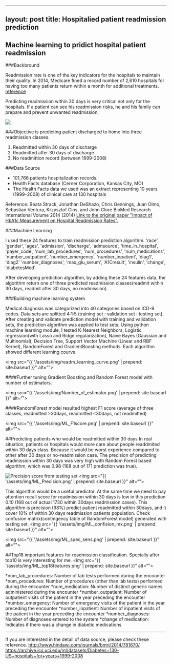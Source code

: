 
---
layout: post
title: Hospitalied patient readmission prediction
---


## Machine learning to pridict hospital patient readmission



###Backbround

Readmission rate is one of the key indicators for the hospitals to maintain their quality.
In 2014, Medicare fined a record number of 2,610 hospitals  for having too many patients return within a month for additional treatments.
[reference](http://kaiserhealthnews.org/news/medicare-readmissions-penalties-2015/)

Predicting readmission within 30 days is very critical not only for the hospitals. If a patient can see his readmission risks, he and his family can prepare and prevent unwanted readmission.

<img src="{{ '/assets/img/readmission.jpg' | prepend: site.baseurl }}">

###Objective is predicting patient discharged to home into three readmission classes.

1. Readmitted within 30 days of discharge
2. Readmitted after 30 days of discharge
3. No readmittion record (between 1999-2008)


###Data Source

* 101,766 patients hospitalization records.
* Health Facts database (Cerner Corporation, Kansas City, MO)
* The Health Facts data we used was an extract representing 10 years (1999–2008) of clinical care at 130 hospitals

Reference:
Beata Strack, Jonathan DeShazo, Chris Gennings, Juan Olmo, Sebastian Ventura, Krzysztof Cios, and John Clore
BioMed Research International Volume 2014 (2014)
[Link to the original paper "Impact of HbA1c Measurement on Hospital Readmission Rates".](http://www.hindawi.com/journals/bmri/2014/781670/)


###Machine Learning

I used these 24 features to train readmission prediction algorithm. 
'race', 'gender', 'ages', 'admission', 'discharge', 'admsource', 'time_in_hospital', 'payer_code', 'num_lab_procedures', 'num_procedures', 'num_medications', 'number_outpatient', 'number_emergency', 'number_inpatient', 'diag1', 'diag2' 'number_diagnoses', 'max_glu_serum', 'A1Cresult', 'insulin', 'change', 'diabetesMed'


After developing prediction algorithm, by adding these 24 features data, the algorithm return one of three predicted readmission classes(readmit within 30 days, readmit after 30 days, no readmission).

###Building machine learning system

Medical diagnosis was categorized into 40 categories based on ICD-9 codes. 
Data sets are splitted 4:1:5 (training set : validation set : testing set). After creating and validate prediction model with training and validation sets, the prediction algorithm was applied to test sets. Using python machine learning module, I tested K-Nearest Neighbors, Logistic regression(with Lasso and Ridge regularization), Naive Bayes (Gaussian and Multinomial), Decision Tree, Support Vector Machine (Linear and RBF Kernel), RandomForest and GradientBoosting methods. Each algorithm showed different learning courve.

<img src="{{ '/assets/img/readm_learning_curve.png' | prepend: site.baseurl }}" alt=“">

####Further tuning Gradient Boosting and Random Forest model with number of estimators.

<img src="{{ '/assets/img/Number_of_estimator.png' | prepend: site.baseurl }}" alt=“">

####RandomForest model resulted highest F1 score (average of three classes, readmitted >30days, readmitted <30days, not readmitted)

<img src="{{ '/assets/img/ML_F1score.png' | prepend: site.baseurl }}" alt=“">

##Predicting patients who would be readmitted within 30 days 
In real situation, patients or hospitals would more care about people readdmited within 30 days class. Because it would be worst experience compared to other after 30 days or no-readmission case.
The precision of predicting readmission within 30 days was very high with Random Forest based algorithm, which was 0.98 (168 out of 171 prediction was true).

![Precision score from testing set](/path/to/ML_Precision.png)
<img src="{{ '/assets/img/ML_Precision.png' | prepend: site.baseurl }}" alt=“">

This algorithm would be a useful predictor.
At the same time we need to pay attention recall score for readmission within 30 days is low in this prediction 0.10 (168 out of actual 1730 within 30days readmission cases).
This algorithm is precision (98%) predict patient readmitted within 30days, and it cover 10% of within 30 days readmission patients population. 
Check confusion matrix(contingency table of RandomForest model) generated with testing set.
<img src="{{ '/assets/img/ML_confision_mx.png' | prepend: site.baseurl }}" alt=“">

<img src="{{ '/assets/img/ML_spec_sens.png' | prepend: site.baseurl }}" alt=“">

##Top18 important features for readmission classification.
Specially after top10 is very interesting for me. 
<img src="{{ '/assets/img/ML_top18features.png' | prepend: site.baseurl }}" alt=“">


*num_lab_procedures: Number of lab tests performed during the encounter
*num_procedures: Number of procedures (other than lab tests) performed during the encounter
*num_medication: Number of distinct generic names administered during the encounter
*number_outpatient: Number of outpatient visits of the patient in the year preceding the encounter
*number_emergency: Number of emergency visits of the patient in the year preceding the encounter
*number_inpatient: Number of inpatient visits of the patient in the year preceding the encounter
*number_diagnoses: Number of diagnoses entered to the system
*change of medication: Indicates if there was a change in diabetic medications
      
-------------------------------------
If you are interested in the detail of data source, please check these reference.
http://www.hindawi.com/journals/bmri/2014/781670/
https://archive.ics.uci.edu/ml/datasets/Diabetes+130-US+hospitals+for+years+1999-2008





